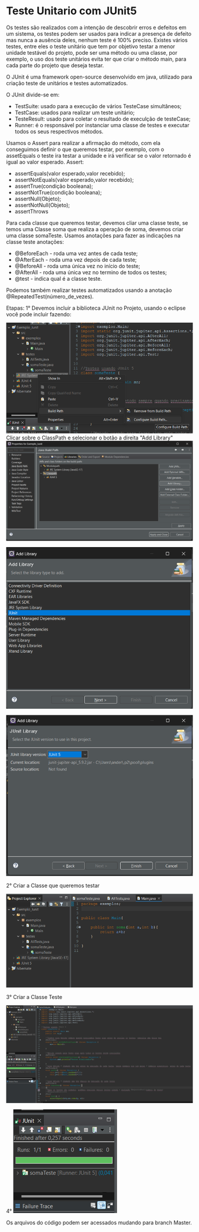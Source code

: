 # Teste Unitario com JUnit5


Os testes são realizados com a intenção de descobrir erros e defeitos em um sistema, os testes podem ser usados para indicar a presença de defeito mas nunca a ausência deles, nenhum teste é 100% preciso.
Existes vários testes, entre eles o teste unitário que tem por objetivo testar a menor unidade testável do projeto, pode ser uma método ou uma classe, por exemplo, o uso dos teste unitários evita ter que criar o método main, para cada parte do projeto que deseja testar.

O JUnit é uma framework open-source desenvolvido em java, utilizado para criação teste de unitários e testes automatizados.

O JUnit divide-se em:
- TestSuite: usado para a execução de vários TesteCase simultâneos;
- TestCase: usados para realizar um teste unitário;
- TesteResult: usado para coletar o resultado de execulção de testeCase;
- Runner: é o responsável por instanciar uma classe de testes e executar todos os seus respectivos métodos.

Usamos o Assert para realizar a afirmação do método, com ela conseguimos definir o que queremos testar, por exemplo, com o assetEquals o teste ira testar a unidade e irá verificar se o valor retornado é igual ao valor esperado.
Assert:
- assertEquals(valor esperado,valor recebido);
- assertNotEquals(valor esperado,valor recebido);
- assertTrue(condição booleana);
- assertNotTrue(condição booleana);
- assertNull(Objeto);
- assertNotNull(Objeto);
- assertThrows

Para cada classe que queremos testar, devemos cliar uma classe teste, se temos uma Classe soma que realiza a operação de soma, devemos criar uma classe somaTeste.
Usamos anotações para fazer as indicações na classe teste
     anotações:
- @BeforeEach  -  roda uma vez antes de cada teste;
- @AfterEach   -  roda uma vez depois de cada teste;
- @BeforeAll   - roda uma única vez no início do teste;
- @AfterAll    - roda uma única vez no termino de todos os testes;
- @test        - indica qual é a classe teste.

Podemos também realizar testes automatizados usando a anotação @RepeatedTest(número_de_vezes).

Etapas:
1° Devemos incluir a biblioteca JUnit no Projeto, usando o eclipse você pode incluir fazendo:

![Alt text](image.png)
        Clicar sobre o ClassPath e selecionar o botão a direita "Add Library"
![Alt text](image-1.png)

![Alt text](image-2.png)

![Alt text](image-3.png)

2° Criar a Classe que queremos testar
     
![Alt text](image-4.png)

3° Criar a Classe Teste
     
![Alt text](image-5.png)

4° ![Alt text](image-6.png)

Os arquivos do código podem ser acessados mudando para branch Master.

